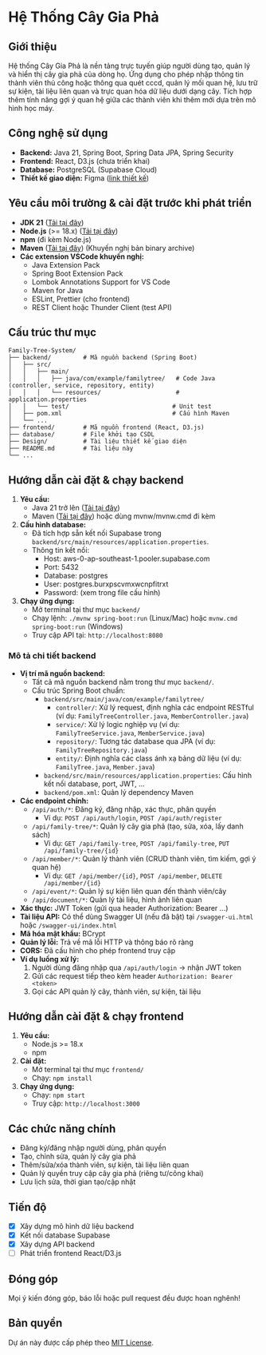 # Hệ Thống Cây Gia Phả

## Giới thiệu
Hệ thống Cây Gia Phả là nền tảng trực tuyến giúp người dùng tạo, quản lý và hiển thị cây gia phả của dòng họ. Ứng dụng cho phép nhập thông tin thành viên thủ công hoặc thông qua quét cccd, quản lý mối quan hệ, lưu trữ sự kiện, tài liệu liên quan và trực quan hóa dữ liệu dưới dạng cây. Tích hợp thêm tính năng gợi ý quan hệ giữa các thành viên khi thêm mới dựa trên mô hình học máy.

## Công nghệ sử dụng
- **Backend:** Java 21, Spring Boot, Spring Data JPA, Spring Security
- **Frontend:** React, D3.js (chưa triển khai)
- **Database:** PostgreSQL (Supabase Cloud)
- **Thiết kế giao diện:** Figma ([link thiết kế](Design/linkPreviewDesign))

## Yêu cầu môi trường & cài đặt trước khi phát triển
- **JDK 21** ([Tải tại đây](https://adoptium.net/temurin/releases/?version=21))
- **Node.js** (>= 18.x) ([Tải tại đây](https://nodejs.org/en/download))
- **npm** (đi kèm Node.js)
- **Maven** ([Tải tại đây](https://maven.apache.org/download.cgi)) (Khuyến nghị bản binary archive)
- **Các extension VSCode khuyến nghị:**
  - Java Extension Pack
  - Spring Boot Extension Pack
  - Lombok Annotations Support for VS Code
  - Maven for Java
  - ESLint, Prettier (cho frontend)
  - REST Client hoặc Thunder Client (test API)

## Cấu trúc thư mục
```
Family-Tree-System/
├── backend/         # Mã nguồn backend (Spring Boot)
│   ├── src/
│   │   ├── main/
│   │   │   ├── java/com/example/familytree/   # Code Java (controller, service, repository, entity)
│   │   │   └── resources/                     # application.properties
│   │   └── test/                             # Unit test
│   ├── pom.xml                               # Cấu hình Maven
│   └── ...
├── frontend/        # Mã nguồn frontend (React, D3.js)
├── database/        # File khởi tạo CSDL
├── Design/          # Tài liệu thiết kế giao diện
├── README.md        # Tài liệu này
└── ...
```

## Hướng dẫn cài đặt & chạy backend
1. **Yêu cầu:**
   - Java 21 trở lên ([Tải tại đây](https://adoptium.net/temurin/releases/?version=21))
   - Maven ([Tải tại đây](https://maven.apache.org/download.cgi)) hoặc dùng mvnw/mvnw.cmd đi kèm
2. **Cấu hình database:**
   - Đã tích hợp sẵn kết nối Supabase trong `backend/src/main/resources/application.properties`.
   - Thông tin kết nối:
     - Host: aws-0-ap-southeast-1.pooler.supabase.com
     - Port: 5432
     - Database: postgres
     - User: postgres.burxpscvmxwcnpfitrxt
     - Password: (xem trong file cấu hình)
3. **Chạy ứng dụng:**
   - Mở terminal tại thư mục `backend/`
   - Chạy lệnh: `./mvnw spring-boot:run` (Linux/Mac) hoặc `mvnw.cmd spring-boot:run` (Windows)
   - Truy cập API tại: `http://localhost:8080`

### Mô tả chi tiết backend
- **Vị trí mã nguồn backend:**
  - Tất cả mã nguồn backend nằm trong thư mục `backend/`.
  - Cấu trúc Spring Boot chuẩn:
    - `backend/src/main/java/com/example/familytree/`
      - `controller/`: Xử lý request, định nghĩa các endpoint RESTful (ví dụ: `FamilyTreeController.java`, `MemberController.java`)
      - `service/`: Xử lý logic nghiệp vụ (ví dụ: `FamilyTreeService.java`, `MemberService.java`)
      - `repository/`: Tương tác database qua JPA (ví dụ: `FamilyTreeRepository.java`)
      - `entity/`: Định nghĩa các class ánh xạ bảng dữ liệu (ví dụ: `FamilyTree.java`, `Member.java`)
    - `backend/src/main/resources/application.properties`: Cấu hình kết nối database, port, JWT, ...
    - `backend/pom.xml`: Quản lý dependency Maven
- **Các endpoint chính:**
  - `/api/auth/*`: Đăng ký, đăng nhập, xác thực, phân quyền
    - Ví dụ: `POST /api/auth/login`, `POST /api/auth/register`
  - `/api/family-tree/*`: Quản lý cây gia phả (tạo, sửa, xóa, lấy danh sách)
    - Ví dụ: `GET /api/family-tree`, `POST /api/family-tree`, `PUT /api/family-tree/{id}`
  - `/api/member/*`: Quản lý thành viên (CRUD thành viên, tìm kiếm, gợi ý quan hệ)
    - Ví dụ: `GET /api/member/{id}`, `POST /api/member`, `DELETE /api/member/{id}`
  - `/api/event/*`: Quản lý sự kiện liên quan đến thành viên/cây
  - `/api/document/*`: Quản lý tài liệu, hình ảnh liên quan
- **Xác thực:** JWT Token (gửi qua header Authorization: Bearer ...)
- **Tài liệu API:** Có thể dùng Swagger UI (nếu đã bật) tại `/swagger-ui.html` hoặc `/swagger-ui/index.html`
- **Mã hóa mật khẩu:** BCrypt
- **Quản lý lỗi:** Trả về mã lỗi HTTP và thông báo rõ ràng
- **CORS:** Đã cấu hình cho phép frontend truy cập
- **Ví dụ luồng xử lý:**
  1. Người dùng đăng nhập qua `/api/auth/login` → nhận JWT token
  2. Gửi các request tiếp theo kèm header `Authorization: Bearer <token>`
  3. Gọi các API quản lý cây, thành viên, sự kiện, tài liệu

## Hướng dẫn cài đặt & chạy frontend
1. **Yêu cầu:**
   - Node.js >= 18.x
   - npm
2. **Cài đặt:**
   - Mở terminal tại thư mục `frontend/`
   - Chạy: `npm install`
3. **Chạy ứng dụng:**
   - Chạy: `npm start`
   - Truy cập: `http://localhost:3000`

## Các chức năng chính
- Đăng ký/đăng nhập người dùng, phân quyền
- Tạo, chỉnh sửa, quản lý cây gia phả
- Thêm/sửa/xóa thành viên, sự kiện, tài liệu liên quan
- Quản lý quyền truy cập cây gia phả (riêng tư/công khai)
- Lưu lịch sửa, thời gian tạo/cập nhật

## Tiến độ
- [x] Xây dựng mô hình dữ liệu backend
- [x] Kết nối database Supabase
- [x] Xây dựng API backend
- [ ] Phát triển frontend React/D3.js

## Đóng góp
Mọi ý kiến đóng góp, báo lỗi hoặc pull request đều được hoan nghênh!

## Bản quyền
Dự án này được cấp phép theo [MIT License](LICENSE).
